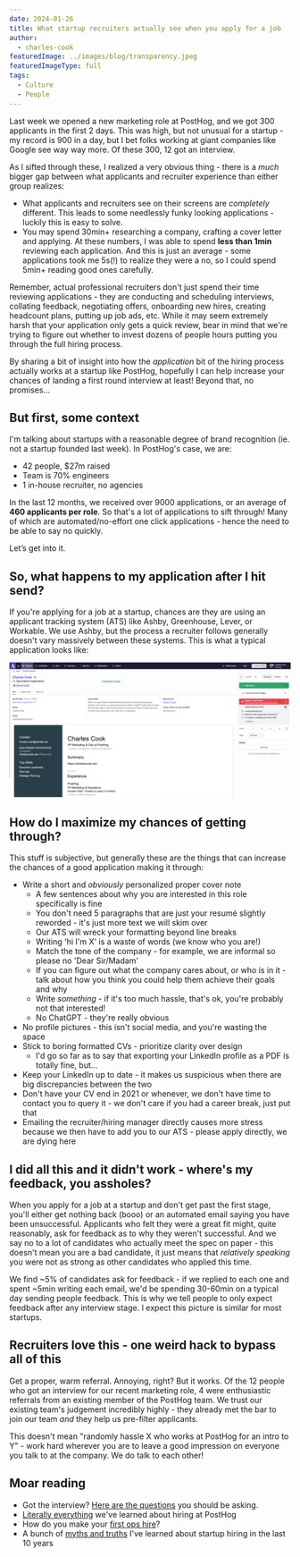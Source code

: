 ```yaml
---
date: 2024-01-26
title: What startup recruiters actually see when you apply for a job
author:
  - charles-cook
featuredImage: ../images/blog/transparency.jpeg
featuredImageType: full
tags:
  - Culture
  - People  
---
```


Last week we opened a new marketing role at PostHog, and we got 300 applicants in the first 2 days. This was high, but not unusual for a startup - my record is 900 in a day, but I bet folks working at giant companies like Google see way way more. Of these 300, 12 got an interview. 

As I sifted through these, I realized a very obvious thing - there is a _much_ bigger gap between what applicants and recruiter experience than either group realizes:

- What applicants and recruiters see on their screens are _completely_ different. This leads to some needlessly funky looking applications - luckily this is easy to solve. 
- You may spend 30min+ researching a company, crafting a cover letter and applying. At these numbers, I was able to spend **less than 1min** reviewing each application.  And this is just an average - some applications took me 5s(!) to realize they were a no, so I could spend 5min+ reading good ones carefully.

Remember, actual professional recruiters don't just spend their time reviewing applications - they are conducting and scheduling interviews, collating feedback, negotiating offers, onboarding new hires, creating headcount plans, putting up job ads, etc. While it may seem extremely harsh that your application only gets a quick review, bear in mind that we're trying to figure out whether to invest dozens of people hours putting you through the full hiring process. 

By sharing a bit of insight into how the _application_ bit of the hiring process actually works at a startup like PostHog, hopefully I can help increase your chances of landing a first round interview at least! Beyond that, no promises...

## But first, some context

I'm talking about startups with a reasonable degree of brand recognition (ie. not a startup founded last week). In PostHog's case, we are:

- 42 people, $27m raised
- Team is 70% engineers
- 1 in-house recruiter, no agencies

In the last 12 months, we received over 9000 applications, or an average of **460 applicants per role**. So that's a lot of applications to sift through! Many of which are automated/no-effort one click applications - hence the need to be able to say no quickly. 

Let’s get into it. 

## So, what happens to my application after I hit send?

If you're applying for a job at a startup, chances are they are using an applicant tracking system (ATS) like Ashby, Greenhouse, Lever, or Workable. We use Ashby, but the process a recruiter follows generally doesn't vary massively between these systems. This is what a typical application looks like:

![Ashby screenshot](../images/ashby-screenshot.png)

## How do I maximize my chances of getting through?

This stuff is subjective, but generally these are the things that can increase the chances of a good application making it through:

- Write a short and _obviously_ personalized proper cover note
  - A few sentences about why you are interested in this role specifically is fine
  - You don't need 5 paragraphs that are just your resumé slightly reworded - it's just more text we will skim over
  - Our ATS will wreck your formatting beyond line breaks
  - Writing 'hi I'm X' is a waste of words (we know who you are!)
  - Match the tone of the company - for example, we are informal so please no 'Dear Sir/Madam'
  - If you can figure out what the company cares about, or who is in it - talk about how you think you could help them achieve their goals and why
  - Write _something_ - if it's too much hassle, that's ok, you're probably not that interested!
  - No ChatGPT - they're really obvious
- No profile pictures - this isn't social media, and you're wasting the space
- Stick to boring formatted CVs - prioritize clarity over design
  - I'd go so far as to say that exporting your LinkedIn profile as a PDF is totally fine, but...
- Keep your LinkedIn up to date - it makes us suspicious when there are big discrepancies between the two
- Don't have your CV end in 2021 or whenever, we don't have time to contact you to query it - we don't care if you had a career break, just put that
- Emailing the recruiter/hiring manager directly causes more stress because we then have to add you to our ATS - please apply directly, we are dying here

## I did all this and it didn't work - where's my feedback, you assholes?

When you apply for a job at a startup and don't get past the first stage, you'll either get nothing back (booo) or an automated email saying you have been unsuccessful. Applicants who felt they were a great fit might, quite reasonably, ask for feedback as to why they weren't successful. And we say no to a lot of candidates who actually meet the spec on paper - this doesn't mean you are a bad candidate, it just means that _relatively speaking_ you were not as strong as other candidates who applied this time. 

We find ~5% of candidates ask for feedback - if we replied to each one and spent ~5min writing each email, we'd be spending 30-60min on a typical day sending people feedback. This is why we tell people to only expect feedback after any interview stage. I expect this picture is similar for most startups.

## Recruiters love this - one weird hack to bypass all of this

Get a proper, warm referral. Annoying, right? But it works. Of the 12 people who got an interview for our recent marketing role, 4 were enthusiastic referrals from an existing member of the PostHog team. We trust our existing team's judgement incredibly highly - they already met the bar to join our team _and_ they help us pre-filter applicants. 

This doesn't mean "randomly hassle X who works at PostHog for an intro to Y" - work hard wherever you are to leave a good impression on everyone you talk to at the company. We do talk to each other!

## Moar reading

- Got the interview? [Here are the questions](/founders/what-to-ask-in-interviews) you should be asking. 
- [Literally everything](/newsletter/hiring-at-posthog-lessons) we've learned about hiring at PostHog
- How do you make your [first ops hire](/founders/first-ops-hire)?
- A bunch of [myths and truths](/founders/early-stage-startup-hiring-strategy) I've learned about startup hiring in the last 10 years
